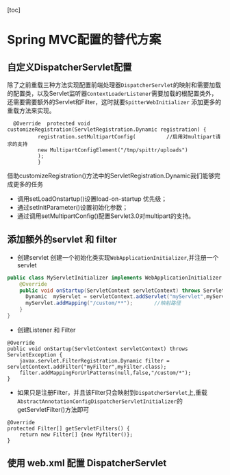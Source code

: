 [toc]
# Spring MVC配置的替代方案
## 自定义DispatcherServlet配置
除了之前重载三种方法实现配置前端处理器`DispatcherServlet`的映射和需要加载的配置类，以及Servlet监听器`ContextLoaderListener`需要加载的根配置类外，还需要需要额外的Servlet和Filter，这时就要`SpitterWebInitializer`
添加更多的重载方法来实现。

```
  @Override  protected void customizeRegistration(ServletRegistration.Dynamic registration) {
          registration.setMultipartConfig(          //启用对multipart请求的支持
          new MultipartConfigElement("/tmp/spittr/uploads")
          );
          }
```
借助customizeRegistration()方法中的ServletRegistration.Dynamic我们能够完成更多的任务

- 调用setLoadOnstartup()设置load-on-startup 优先级；
- 通过setInitParameter()设置初始化参数；
- 通过调用setMultipartConfig()配置Servlet3.0对multipart的支持。

## 添加额外的servlet 和 filter
- 创建servlet
创建一个初始化类实现`WebApplicationInitializer`,并注册一个servlet
```java
public class MyServletInitializer implements WebApplicationInitializer {
    @Override
    public void onStartup(ServletContext servletContext) throws ServletException {
      Dynamic  myServlet = servletContext.addServlet("myServlet",myServlet.class);      //注册servlet
      myServlet.addMapping("/custom/**");       //映射路径
    }
}
```
- 创建Listener 和 Filter
```
@Override
public void onStartup(ServletContext servletContext) throws ServletException {
    javax.servlet.FilterRegistration.Dynamic filter = servletContext.addFilter("myFilter",myFilter.class);
    filter.addMappingForUrlPatterns(null,false,"/custom/*");
}
```
- 如果只是注册Filter，并且该Filter只会映射到`DispatcherServlet`上,重载`AbstractAnnotationConfigDispatcherServletInitializer`的getServletFilter()方法即可
```
@Override
protected Filter[] getServletFilters() {
    return new Filter[] {new Myfilter()};
}
```
## 使用 web.xml 配置 DispatcherServlet
